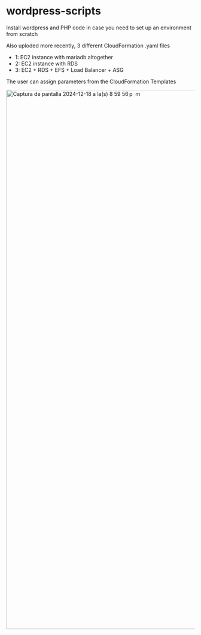 # wordpress-scripts
Install wordpress and PHP code in case you need to set up an environment from scratch

Also uploded more recently, 3 different CloudFormation .yaml files

- 1: EC2 instance with mariadb altogether
- 2: EC2 instance with RDS
- 3: EC2 + RDS + EFS + Load Balancer + ASG 

The user can assign parameters from the CloudFormation Templates

<img width="1440" alt="Captura de pantalla 2024-12-18 a la(s) 8 59 56 p  m" src="https://github.com/user-attachments/assets/0dadfddb-d9f8-4bd9-8d9c-6534f05eae14" />
